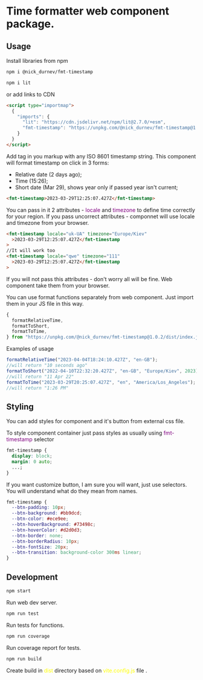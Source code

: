 # Time formatter web component package.

## Usage

Install libraries from npm

```bash
npm i @nick_durnev/fmt-timestamp
```

```bash
npm i lit
```

or add links to CDN

```html
<script type="importmap">
  {
    "imports": {
      "lit": "https://cdn.jsdelivr.net/npm/lit@2.7.0/+esm",
      "fmt-timestamp": "https://unpkg.com/@nick_durnev/fmt-timestamp@1.0.2"
    }
  }
</script>
```

Add <fmt-timestamp> tag in you markup with any ISO 8601 timestamp string. This component will format timestamp on click in 3 forms:

- Relative date (2 days ago);
- Time (15:26);
- Short date (Mar 29), shows year only if passed year isn't current;

```html
<fmt-timestamp>2023-03-29T12:25:07.427Z</fmt-timestamp>
```

You can pass in it 2 attributes - <span style="color:purple">locale</span> and <span style="color:purple">timezone</span> to define time correctly for your region. If you pass uncorrect attributes - componnet will use locale and timezone from your browser.

```html
<fmt-timestamp locale="uk-UA" timezone="Europe/Kiev"
  >2023-03-29T12:25:07.427Z</fmt-timestamp
>
//It will work too
<fmt-timestamp locale="qwe" timezone="111"
  >2023-03-29T12:25:07.427Z</fmt-timestamp
>
```

If you will not pass this attributes - don't worry all will be fine. Web component take them from your browser.

You can use format functions separately from web component.
Just import them in your JS file in this way.

```javascript
{
  formatRelativeTime,
  formatToShort,
  formatToTime,
} from "https://unpkg.com/@nick_durnev/fmt-timestamp@1.0.2/dist/index.js";
```

Examples of usage

```javascript
formatRelativeTime("2023-04-04T18:24:10.427Z", "en-GB");
//will return "10 seconds ago"
formatToShort("2022-04-10T22:32:20.427Z", "en-GB", "Europe/Kiev", 2023);
//will return "11 Apr 22"
formatToTime("2023-03-29T20:25:07.427Z", "en", "America/Los_Angeles");
//will return "1:26 PM"
```

## Styling

You can add styles for component and it's button from external css file.

To style component container just pass styles as usually using <span style="color:purple">fmt-timestamp</span> selector

```css
fmt-timestamp {
  display: block;
  margin: 0 auto;
  ...;
}
```

If you want customize button, I am sure you will want, just use selectors. You will understand what do they mean from names.

```css
fmt-timestamp {
  --btn-padding: 10px;
  --btn-background: #bb9dcd;
  --btn-color: #ece9ee;
  --btn-hoverBackground: #73498c;
  --btn-hoverColor: #d2d0d3;
  --btn-border: none;
  --btn-borderRadius: 10px;
  --btn-fontSize: 20px;
  --btn-transition: background-color 300ms linear;
}
```

## Development

```bash
npm start
```

Run web dev server.

```bash
npm run test
```

Run tests for functions.

```bash
npm run coverage
```

Run coverage report for tests.

```bash
npm run build
```

Create build in <span style="color:yellow">dist</span> directory based on <span style="color:yellow">vite.config.js</span> file .
